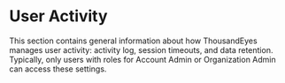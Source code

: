 # User Activity

This section contains general information about how ThousandEyes manages user activity: activity log, session timeouts, and data retention. Typically, only users with roles for Account Admin or Organization Admin can access these settings.
